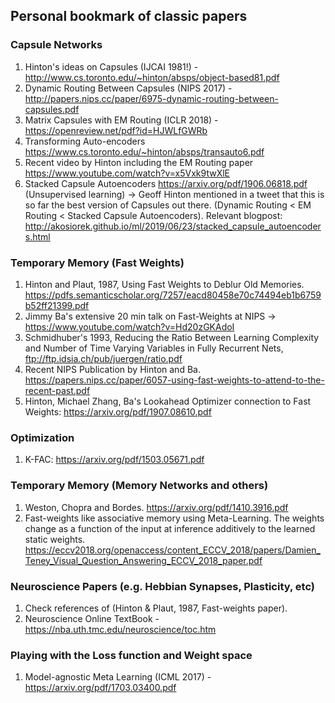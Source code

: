 ## Personal bookmark of classic papers

### Capsule Networks 
1. Hinton's ideas on Capsules (IJCAI 1981!) - http://www.cs.toronto.edu/~hinton/absps/object-based81.pdf 
2. Dynamic Routing Between Capsules (NIPS 2017) - http://papers.nips.cc/paper/6975-dynamic-routing-between-capsules.pdf
3. Matrix Capsules with EM Routing (ICLR 2018) - https://openreview.net/pdf?id=HJWLfGWRb
4. Transforming Auto-encoders https://www.cs.toronto.edu/~hinton/absps/transauto6.pdf
5. Recent video by Hinton including the EM Routing paper https://www.youtube.com/watch?v=x5Vxk9twXlE 
6. Stacked Capsule Autoencoders https://arxiv.org/pdf/1906.06818.pdf (Unsupervised learning) -> Geoff Hinton mentioned in a tweet that this is so far the best version of Capsules out there. (Dynamic Routing < EM Routing < Stacked Capsule Autoencoders). Relevant blogpost: http://akosiorek.github.io/ml/2019/06/23/stacked_capsule_autoencoders.html

### Temporary Memory (Fast Weights)
1. Hinton and Plaut, 1987, Using Fast Weights to Deblur Old Memories. https://pdfs.semanticscholar.org/7257/eacd80458e70c74494eb1b6759b52ff21399.pdf
2. Jimmy Ba's extensive 20 min talk on Fast-Weights at NIPS -> https://www.youtube.com/watch?v=Hd20zGKAdoI
3. Schmidhuber's 1993, Reducing the Ratio Between Learning Complexity and Number of Time Varying Variables in Fully Recurrent Nets, ftp://ftp.idsia.ch/pub/juergen/ratio.pdf
4. Recent NIPS Publication by Hinton and Ba. https://papers.nips.cc/paper/6057-using-fast-weights-to-attend-to-the-recent-past.pdf
5. Hinton, Michael Zhang, Ba's Lookahead Optimizer connection to Fast Weights: https://arxiv.org/pdf/1907.08610.pdf

### Optimization
1. K-FAC: https://arxiv.org/pdf/1503.05671.pdf

### Temporary Memory (Memory Networks and others)
1. Weston, Chopra and Bordes. https://arxiv.org/pdf/1410.3916.pdf
2. Fast-weights like associative memory using Meta-Learning. The weights change as a function of the input at inference additively to the learned static weights. https://eccv2018.org/openaccess/content_ECCV_2018/papers/Damien_Teney_Visual_Question_Answering_ECCV_2018_paper.pdf

### Neuroscience Papers (e.g. Hebbian Synapses, Plasticity, etc)
1. Check references of (Hinton & Plaut, 1987, Fast-weights paper). 
2. Neuroscience Online TextBook - https://nba.uth.tmc.edu/neuroscience/toc.htm 

### Playing with the Loss function and Weight space
1. Model-agnostic Meta Learning (ICML 2017) - https://arxiv.org/pdf/1703.03400.pdf 
